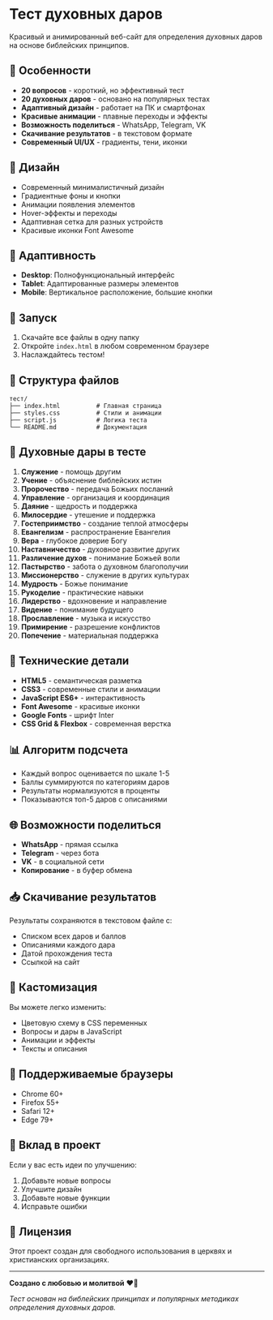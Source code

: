 # Тест духовных даров

Красивый и анимированный веб-сайт для определения духовных даров на основе библейских принципов.

## 🌟 Особенности

- **20 вопросов** - короткий, но эффективный тест
- **20 духовных даров** - основано на популярных тестах
- **Адаптивный дизайн** - работает на ПК и смартфонах
- **Красивые анимации** - плавные переходы и эффекты
- **Возможность поделиться** - WhatsApp, Telegram, VK
- **Скачивание результатов** - в текстовом формате
- **Современный UI/UX** - градиенты, тени, иконки

## 🎨 Дизайн

- Современный минималистичный дизайн
- Градиентные фоны и кнопки
- Анимации появления элементов
- Hover-эффекты и переходы
- Адаптивная сетка для разных устройств
- Красивые иконки Font Awesome

## 📱 Адаптивность

- **Desktop**: Полнофункциональный интерфейс
- **Tablet**: Адаптированные размеры элементов
- **Mobile**: Вертикальное расположение, большие кнопки

## 🚀 Запуск

1. Скачайте все файлы в одну папку
2. Откройте `index.html` в любом современном браузере
3. Наслаждайтесь тестом!

## 📁 Структура файлов

```
тест/
├── index.html          # Главная страница
├── styles.css          # Стили и анимации
├── script.js           # Логика теста
└── README.md           # Документация
```

## 🎯 Духовные дары в тесте

1. **Служение** - помощь другим
2. **Учение** - объяснение библейских истин
3. **Пророчество** - передача Божьих посланий
4. **Управление** - организация и координация
5. **Даяние** - щедрость и поддержка
6. **Милосердие** - утешение и поддержка
7. **Гостеприимство** - создание теплой атмосферы
8. **Евангелизм** - распространение Евангелия
9. **Вера** - глубокое доверие Богу
10. **Наставничество** - духовное развитие других
11. **Различение духов** - понимание Божьей воли
12. **Пастырство** - забота о духовном благополучии
13. **Миссионерство** - служение в других культурах
14. **Мудрость** - Божье понимание
15. **Рукоделие** - практические навыки
16. **Лидерство** - вдохновение и направление
17. **Видение** - понимание будущего
18. **Прославление** - музыка и искусство
19. **Примирение** - разрешение конфликтов
20. **Попечение** - материальная поддержка

## 🔧 Технические детали

- **HTML5** - семантическая разметка
- **CSS3** - современные стили и анимации
- **JavaScript ES6+** - интерактивность
- **Font Awesome** - красивые иконки
- **Google Fonts** - шрифт Inter
- **CSS Grid & Flexbox** - современная верстка

## 📊 Алгоритм подсчета

- Каждый вопрос оценивается по шкале 1-5
- Баллы суммируются по категориям даров
- Результаты нормализуются в проценты
- Показываются топ-5 даров с описаниями

## 🌐 Возможности поделиться

- **WhatsApp** - прямая ссылка
- **Telegram** - через бота
- **VK** - в социальной сети
- **Копирование** - в буфер обмена

## 📥 Скачивание результатов

Результаты сохраняются в текстовом файле с:
- Списком всех даров и баллов
- Описаниями каждого дара
- Датой прохождения теста
- Ссылкой на сайт

## 🎨 Кастомизация

Вы можете легко изменить:
- Цветовую схему в CSS переменных
- Вопросы и дары в JavaScript
- Анимации и эффекты
- Тексты и описания

## 📱 Поддерживаемые браузеры

- Chrome 60+
- Firefox 55+
- Safari 12+
- Edge 79+

## 🤝 Вклад в проект

Если у вас есть идеи по улучшению:
1. Добавьте новые вопросы
2. Улучшите дизайн
3. Добавьте новые функции
4. Исправьте ошибки

## 📄 Лицензия

Этот проект создан для свободного использования в церквях и христианских организациях.

---

**Создано с любовью и молитвой** ❤️🙏

*Тест основан на библейских принципах и популярных методиках определения духовных даров.* 